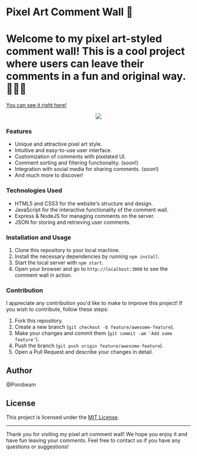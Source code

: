 # Pixel Art Comment Wall 🎨

# Welcome to my pixel art-styled comment wall! This is a cool project where users can leave their comments in a fun and original way. <br>🌴✨🚀

<a href="https://porobeam.vercel.app/"> You can see it right here! </a>

<div align="center">
  <img src="https://i.imgur.com/ywXCfiw.gif"/>
</div>

### Features

- Unique and attractive pixel art style.
- Intuitive and easy-to-use user interface.
- Customization of comments with pixelated UI.
- Comment sorting and filtering functionality. (soon!)
- Integration with social media for sharing comments. (soon!)
- And much more to discover! 

### Technologies Used

- HTML5 and CSS3 for the website's structure and design.
- JavaScript for the interactive functionality of the comment wall.
- Express & NodeJS for managing comments on the server.
- JSON for storing and retrieving user comments.

### Installation and Usage

1. Clone this repository to your local machine.
2. Install the necessary dependencies by running `npm install`.
3. Start the local server with `npm start`.
4. Open your browser and go to `http://localhost:3000` to see the comment wall in action.

### Contribution

I appreciate any contribution you'd like to make to improve this project! If you wish to contribute, follow these steps:

1. Fork this repository.
2. Create a new branch (`git checkout -b feature/awesome-feature`).
3. Make your changes and commit them (`git commit -am 'Add some feature'`).
4. Push the branch (`git push origin feature/awesome-feature`).
5. Open a Pull Request and describe your changes in detail.

## Author

@Porobeam

## License

This project is licensed under the [MIT License](https://opensource.org/licenses/MIT).

---

Thank you for visiting my pixel art comment wall! We hope you enjoy it and have fun leaving your comments. Feel free to contact us if you have any questions or suggestions!
